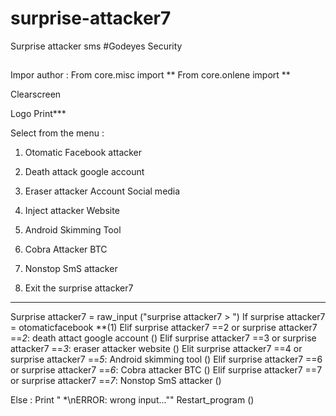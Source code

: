 # surprise-attacker7
Surprise attacker sms
#Godeyes Security
##

Impor author :
From core.misc import **
From core.onlene import **



Clearscreen

Logo
Print***

Select from the menu :
1. Otomatic Facebook attacker
2. Death attack google account
3. Eraser attacker Account Social media
4. Inject attacker Website
5. Android Skimming Tool
6. Cobra Attacker BTC
7. Nonstop SmS attacker

00. Exit the surprise attacker7
***
Surprise attacker7 = raw_input ("surprise attacker7 > 
")
If surprise attacker7 = otomaticfacebook **(1)
Elif surprise attacker7 ==2 or surprise attacker7 ==*2*: death attact google account ()
Elif surprise attacker7 ==3 or surprise attacker7 ==*3*: eraser attacker website ()
Elit surprise attacker7 ==4 or surprise attacker7 ==*5*: Android skimming tool ()
Elif surprise attacker7 ==6 or surprise attacker7 ==*6*: Cobra attacker BTC ()
Elif surprise attacker7 ==7 or surprise attacker7 ==*7*: Nonstop SmS attacker ()

Else :
          Print " *\nERROR: wrong input...""
          Restart_program ()
